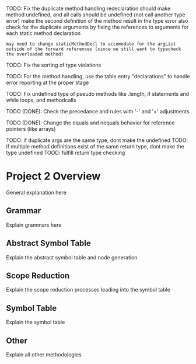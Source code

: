 TODO: Fix the duplicate method handling
    redeclaration should make method undefined, and all calls should be undefined (not call another type error)
    make the second definition of the method result in the type error
    also check for the duplicate arguments by fixing the references to arguments for each static method declaration

    may need to change staticMethodDecl to accomodate for the argList outside of the forward references (since we still want to typecheck the overloaded method)

TODO: Fix the sorting of type violations

TODO: For the method handling, use the table entry "declarations" to handle error reporting at the proper stage

TODO: Fix undefined type of pseudo methods like .length, if statements and while loops, and methodcalls

TODO (DONE): Check the precedance and rules with '-' and '+' adjustments

TODO (DONE): Change the equals and nequals behavior for reference pointers (like arrays)

TODO: if duplicate args are the same type, dont make the undefined
TODO: if multiple method definitions exist of the same return type, dont make the type undefined
TOOD: fulfill return type checking

# Project 2 Overview

General explanation here

## Grammar

Explain grammars here

## Abstract Symbol Table

Explain the abstract symbol table and node generation

## Scope Reduction

Explain the scope reduction processes leading into the symbol table 

## Symbol Table

Explain the symbol table

## Other

Explain all other methodologies
